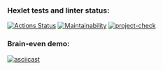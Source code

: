 ### Hexlet tests and linter status:
[![Actions Status](https://github.com/ianproletov/fullstack-javascript-project-lvl1/workflows/hexlet-check/badge.svg)](https://github.com/ianproletov/fullstack-javascript-project-lvl1/actions)
[![Maintainability](https://api.codeclimate.com/v1/badges/12368a2ff91cb4f3bbe1/maintainability)](https://codeclimate.com/github/ianproletov/fullstack-javascript-project-lvl1/maintainability)
[![project-check](https://github.com/ianproletov/fullstack-javascript-project-lvl1/actions/workflows/project-check.yml/badge.svg)](https://github.com/ianproletov/fullstack-javascript-project-lvl1/actions/workflows/project-check.yml)
### Brain-even demo:
[![asciicast](https://asciinema.org/a/495284.svg)](https://asciinema.org/a/495284)
